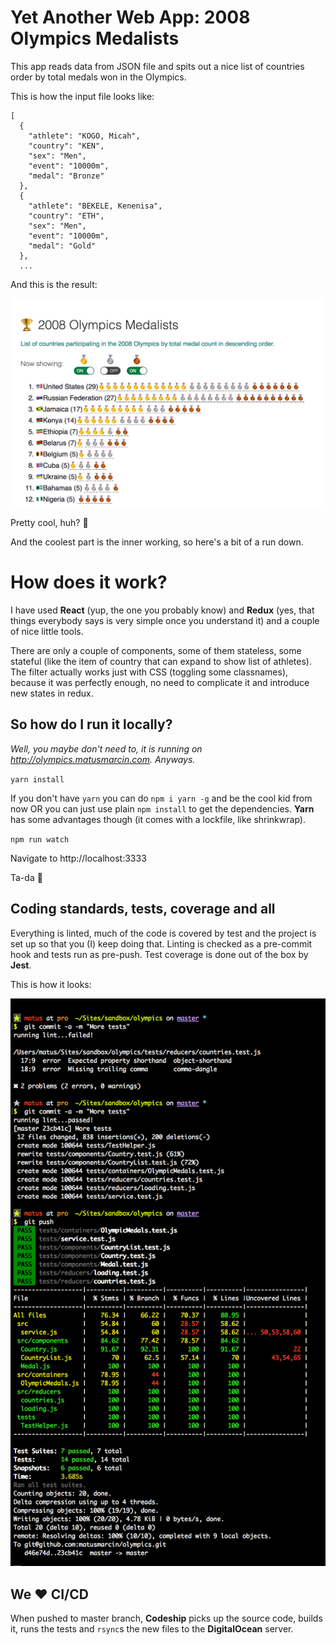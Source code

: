 # Yet Another Web App: 2008 Olympics Medalists

This app reads data from JSON file and spits out a nice list of countries order by total medals won in the Olympics. 

This is how the input file looks like:

```
[
  {
    "athlete": "KOGO, Micah",
    "country": "KEN",
    "sex": "Men",
    "event": "10000m",
    "medal": "Bronze"
  },
  {
    "athlete": "BEKELE, Kenenisa",
    "country": "ETH",
    "sex": "Men",
    "event": "10000m",
    "medal": "Gold"
  },
  ...
```

And this is the result:

![web app](/web-app.png)

Pretty cool, huh? 👊

And the coolest part is the inner working, so here's a bit of a run down.

# How does it work?

I have used **React** (yup, the one you probably know) and **Redux** (yes, that things everybody says is very simple once you understand it) and a couple of nice little tools. 

There are only a couple of components, some of them stateless, some stateful (like the item of country that can expand to show list of athletes). The filter actually works just with CSS (toggling some classnames), because it was perfectly enough, no need to complicate it and introduce new states in redux.

## So how do I run it locally? 

_Well, you maybe don't need to, it is running on http://olympics.matusmarcin.com. Anyways._

`yarn install`

If you don't have `yarn` you can do `npm i yarn -g` and be the cool kid from now OR you can just use plain `npm install` to get the dependencies. **Yarn** has some advantages though (it comes with a lockfile, like shrinkwrap).

`npm run watch`

Navigate to http://localhost:3333

Ta-da 🎉

## Coding standards, tests, coverage and all

Everything is linted, much of the code is covered by test and the project is set up so that you (I) keep doing that. Linting is checked as a pre-commit hook and tests run as pre-push. Test coverage is done out of the box by **Jest**.

This is how it looks:

![workflow](/workflow.png)

## We ❤️ CI/CD

When pushed to master branch, **Codeship** picks up the source code, builds it, runs the tests and `rsync`s the new files to the **DigitalOcean** server.